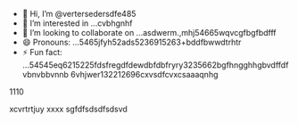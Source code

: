 - 👋 Hi, I’m @vertersedersdfe485
- 👀 I’m interested in ...cvbhgnhf
- 💞️ I’m looking to collaborate on ...asdwerm.,mhj54665wqvcgfbgfbdfff
- 😄 Pronouns: ...5465jfyh52ads5236915263+bddfbwwdtrhtr
- ⚡ Fun fact: ...54545eq6215225fdsfregdfdewdbfdbfryry3235662bgfhngghhgbvdffdfvbnvbbvnnb
6vhjwer132212696cxvsdfcvxcsaaaqnhg
<!---vbmsdft5484822gffgfggtererdcsdd
verterseder/verterseder is a ✨ special566 ✨ rep12ository because its `README.md`2dabgfsdsa2fsdds662 cdsd(this fvxcile) appears on your GitHub profile.
You can click the Preview link to take a look at your changes.51514ccc65trgfd
--->1110
xcvrtrtjuy
xxxx
sgfdfsdsdfsdsvd
